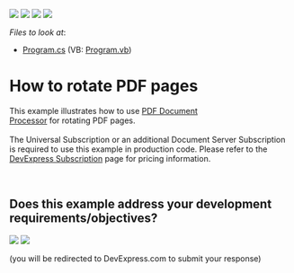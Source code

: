 <!-- default badges list -->
![](https://img.shields.io/endpoint?url=https://codecentral.devexpress.com/api/v1/VersionRange/128595676/14.1.3%2B)
[![](https://img.shields.io/badge/Open_in_DevExpress_Support_Center-FF7200?style=flat-square&logo=DevExpress&logoColor=white)](https://supportcenter.devexpress.com/ticket/details/T114305)
[![](https://img.shields.io/badge/📖_How_to_use_DevExpress_Examples-e9f6fc?style=flat-square)](https://docs.devexpress.com/GeneralInformation/403183)
[![](https://img.shields.io/badge/💬_Leave_Feedback-feecdd?style=flat-square)](#does-this-example-address-your-development-requirementsobjectives)
<!-- default badges end -->
<!-- default file list -->
*Files to look at*:

* [Program.cs](./CS/PdfPageRotationExample/Program.cs) (VB: [Program.vb](./VB/PdfPageRotationExample/Program.vb))
<!-- default file list end -->
# How to rotate PDF pages


<p>This example illustrates how to use <a href="https://documentation.devexpress.com/#DocumentServer/CustomDocument16491">PDF Document Processor</a> for rotating PDF pages.<br><br>The Universal Subscription or an additional Document Server Subscription is required to use this example in production code. Please refer to the <a href="https://www.devexpress.com/Subscriptions/">DevExpress Subscription</a> page for pricing information.</p>

<br/>


<!-- feedback -->
## Does this example address your development requirements/objectives?

[<img src="https://www.devexpress.com/support/examples/i/yes-button.svg"/>](https://www.devexpress.com/support/examples/survey.xml?utm_source=github&utm_campaign=pdf-document-api-rotate-pdf-pages&~~~was_helpful=yes) [<img src="https://www.devexpress.com/support/examples/i/no-button.svg"/>](https://www.devexpress.com/support/examples/survey.xml?utm_source=github&utm_campaign=pdf-document-api-rotate-pdf-pages&~~~was_helpful=no)

(you will be redirected to DevExpress.com to submit your response)
<!-- feedback end -->
